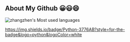 About My Github 😀😃😄
---

![zhangzhen's Most used languages](https://github-readme-stats.vercel.app/api/top-langs/?username=YUCHEN&layout=compact&hide_border=true&langs_count=10)

https://img.shields.io/badge/Python-3776AB?style=for-the-badge&logo=python&logoColor=white
